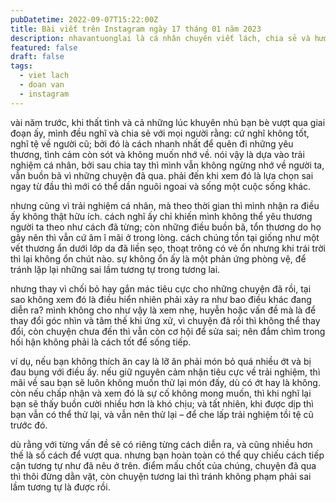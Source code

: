 ```yaml
---
pubDatetime: 2022-09-07T15:22:00Z
title: Bài viết trên Instagram ngày 17 tháng 01 năm 2023
description: nhavantuonglai là cá nhân chuyên viết lách, chia sẻ và hướng dẫn mọi người thuần thục hơn khi thực hành viết lách mỗi ngày qua những bài chia sẻ ngắn trên Instagram chính thức.
featured: false
draft: false
tags:
  - viet lach
  - doan van
  - instagram
---
```


vài năm trước, khi thất tình và cả những lúc khuyên nhủ bạn bè vượt qua giai đoạn ấy, mình đều nghĩ và chia sẻ với mọi người rằng: cứ nghĩ không tốt, nghĩ tệ về người cũ; bởi đó là cách nhanh nhất để quên đi những yêu thương, tình cảm còn sót và không muốn nhớ về. nói vậy là dựa vào trải nghiệm cá nhân, bởi sau chia tay thì mình vẫn không ngừng nhớ về người ta, vẫn buồn bã vì những chuyện đã qua. phải đến khi xem đó là lựa chọn sai ngay từ đầu thì mới có thể dần nguôi ngoai và sống một cuộc sống khác.

nhưng cũng vì trải nghiệm cá nhân, mà theo thời gian thì mình nhận ra điều ấy không thật hữu ích. cách nghĩ ấy chỉ khiến mình không thể yêu thương người ta theo như cách đã từng; còn những điều buồn bã, tổn thương do họ gây nên thì vẫn cứ âm ĩ mãi ở trong lòng. cách chúng tồn tại giống như một vết thương ẩn dưới lớp da đã liền sẹo, thoạt trông có vẻ ổn nhưng khi trái trời thì lại không ổn chút nào. sự không ổn ấy là một phản ứng phòng vệ, để tránh lặp lại những sai lầm tương tự trong tương lai.

nhưng thay vì chối bỏ hay gắn mác tiêu cực cho những chuyện đã rồi, tại sao không xem đó là điều hiển nhiên phải xảy ra như bao điều khác đang diễn ra? mình không cho như vậy là xem nhẹ, huyễn hoặc vấn đề mà là để thay đổi góc nhìn và tâm thế khi ứng xử, vì chuyện đã rồi thì không thể thay đổi, còn chuyện chưa đến thì vẫn còn cơ hội để sửa sai; nên đắm chìm trong hối hận không phải là cách tốt để sống tiếp.

ví dụ, nếu bạn không thích ăn cay là lỡ ăn phải món bỏ quá nhiều ớt và bị đau bụng với điều ấy. nếu giữ nguyên cảm nhận tiêu cực về trải nghiệm, thì mãi về sau bạn sẽ luôn không muốn thử lại món đấy, dù có ớt hay là không. còn nếu chấp nhận và xem đó là sự cố không mong muốn, thì khi nghĩ lại bạn sẽ thấy buồn cười nhiều hơn là khó chịu; và tất nhiên, khi được dịp thì bạn vẫn có thể thử lại, và vẫn nên thử lại – để che lấp trải nghiệm tồi tệ cũ trước đó.

dù rằng với từng vấn đề sẽ có riêng từng cách diễn ra, và cũng nhiều hơn thế là số cách để vượt qua. nhưng bạn hoàn toàn có thể quy chiếu cách tiếp cận tương tự như đã nêu ở trên. điểm mấu chốt của chúng, chuyện đã qua thì thôi đừng dằn vặt, còn chuyện tương lai thì tránh không phạm phải sai lầm tương tự là được rồi.
